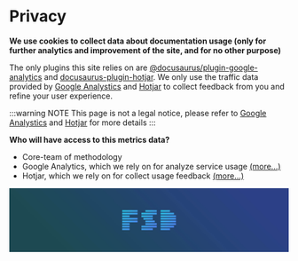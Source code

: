 # Privacy

**We use cookies to collect data about documentation usage (only for further analytics and improvement of the site, and for no other purpose)**

The only plugins this site relies on are [@docusaurus/plugin-google-analytics](https://docusaurus.io/docs/api/plugins/@docusaurus/plugin-google-analytics) and [docusaurus-plugin-hotjar](https://github.com/symblai/docusaurus-plugin-hotjar). We only use the traffic data provided by [Google Analystics](https://analytics.google.com/) and [Hotjar](https://www.hotjar.com/) to collect feedback from you and refine your user experience.

:::warning NOTE
This page is not a legal notice, please refer to [Google Analystics](https://analytics.google.com/) and [Hotjar](https://www.hotjar.com/) for more details
:::

**Who will have access to this metrics data?**

- Core-team of methodology
- Google Analytics, which we rely on for analyze service usage [(more...)](https://www.google.com/analytics/terms/us.html)
- Hotjar, which we rely on for collect usage feedback [(more...)](https://help.hotjar.com/hc/en-us/categories/360003405813)

![feature-sliced-banner](/img/banner.jpg)

